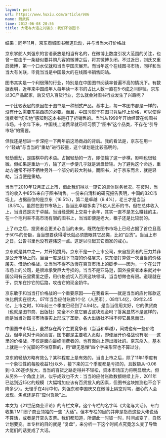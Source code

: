 ```yaml
---
layout: post
url: https://www.huxiu.com/article/986
name: 魏武挥
time: 2012-06-08 20:56
title: 大佬与大话之刘强东：我们不做图书
---
```

结果：同年11月，京东商城图书频道启动，并与当当大打价格战

京东掌舵人刘强东的言语豪放是相当有名的，在微博上数度引发大范围的关注，也曾一度由于一条疑似要并购凡客的微博之后，将其微博关闭。不过近日，刘氏又重启微博，第一个口水仗就和当当李国庆展开。而当年这个在线图书市场，同样和当当大有关联，毕竟当当是中国最大的在线图书销售网站。

图书其实是一个利很薄的行业，特别是在中国图书阅读率普遍不高的情况下。有数据表明，近年来中国成年人每年读一本书的占比人数一直在5-6成之间徘徊。京东以3C产品起家，后又切入百货行业，怎么就会对图书行业发生了兴趣呢？

一个比较表层的原因在于图书是一种制式产品。基本上，每一本图书都是一样的，没有什么需要东挑西拣的必要。而且，中国习惯于在图书背后印上价格，可以使得消费者“切实地”感知到这本书是打了折销售的。当当从1999年开始经营在线图书市场，十余年下来，中国线上消费早就已经习惯了“图书”这个品类，不存在“引导市场”的需要。

但我还是想进一步深挖一下两年前这场商战的背后。我的看法是，京东在用一个“轻劫”与当当的“重劫”进行较量，这个谋划是比较高明的。

轻劫重劫，是围棋中的术语。占据轻劫的一方，即便输了这一步棋，影响也很轻微。但如果是重劫一方，输了这一步便几乎就是满盘皆输。为了避免这个命运，重劫方通常不得不牺牲另外一个部分的较大利益。而图书，对于京东而言，就是轻劫，当当便是重劫。

当当于2010年12月正式上市，借此我们得以一窥它的具体财务状况。在彼时，当当的收入中85%来自于图书销售。一份来自清科的研究报告表明，中国的B2C市场上，占据首位的是京东（16.5%），第二是卓越（9.4%），老三才是当当（8.5%）。虽然在图书市场上，当当比卓越多卖了5亿人民币的书，但在总体收入上，当当还是次于卓越。当当经营网上交易十余年，其实一直不是怎么赚钱的主。在一个毛利率不高市场有限的图书上，当当即便是老大，根子还是比较弱的。

上了市之后，投资者会更关心当当的未来。既然在图书市场上已经占据了首位且高于50%的份额，当当想要获得增长就必须放眼其它品类，比如“百货”。当当上市之日，公告书里也没有避讳这一点。这足以引起其它商家的戒心。

京东就是其中之一，并开始搅局。京东不是一个上市公司，来自投资者的压力并非是公开市场上的。当当一度是线下书店的价格屠夫，京东便打算做一次当当的价格屠夫。借助价格战，让当当不得不放慢在百货市场上的脚步——因为，一个在公开市场上的公司，是很难承受巨大亏损的。当当不是亚马逊，国外投资者本来就对中国公司有云里雾里之感，用价格战切入百货这块领域，当当想做也有限。道理就在于，京东在抄它的后路，攻击它的现金奶牛。

京东敢于和当当打价格战的一个重要原因——在我看来——就是当当的应付账款这块比例实在很大。07年当当应付账款1个亿（人民币），08年1.4亿，09年2.45亿，上市之时，10年前三个季度已经到了4.94亿。是当当信用太好，它的供货商（也就是图书商、出版社）完全不介意它霸占这块现金吗？答案显然不是这样的，而是当当对图书市场事实上形成了垄断，各大出版社不得不仰它鼻息而已。

中国图书市场上，虽然存在两个主要竞争者（当当和卓越），间或也有一些价格战，但毕竟对于两家而言，图书都是主要收入贡献，即便展开价格战也有限——这里的价格战，不仅是面向最终消费者的，也有面向上游出版社的。京东杀入，基本上就是一个光脚的不怕穿鞋的，用“肆无忌惮”四个字来形容也不算过分。

京东的轻劫方略有效么？某种程度上是有效的，当当上市之后，除了11年1季度有一个象征性的每股收益1分以外，接下来的三个季度都是亏损的，且数额从-0.06到-0.26逐步放大，当当的百货之路走得并不轻松，资本市场压力将明显增大。但从另外一个角度上讲，似乎成效也不大：当当的应付账款数额继续上升，2011年已达到近15亿的规模（大幅增加应该有百货投入的因素，但图书这块推测也不会下降多少）。无怪乎在4月中旬，刘强东和李国庆又在微博上隔空对骂，细心的人会发现，焦点还是在“应付货款”上。

本文为《21世纪商业评论》的专栏文章。这个专栏的名字叫《大佬与大话》，专门收集TMT圈子商业领袖的一些 “大话”。但本专栏的目的并非是指责这些大佬说话不算话，或者是开空头支票。我们都知道，所谓此一时彼一时，时间点变了，自然计划要变。本专栏的目的就是 “复盘”，来分析一下这个时间点究竟怎么变了导致大佬们的话变成了大话。

